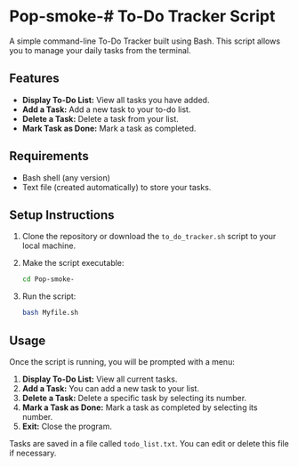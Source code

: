 # Pop-smoke-# To-Do Tracker Script

A simple command-line To-Do Tracker built using Bash. This script allows you to manage your daily tasks from the terminal.

## Features
- **Display To-Do List:** View all tasks you have added.
- **Add a Task:** Add a new task to your to-do list.
- **Delete a Task:** Delete a task from your list.
- **Mark Task as Done:** Mark a task as completed.
  
## Requirements
- Bash shell (any version)
- Text file (created automatically) to store your tasks.

## Setup Instructions

1. Clone the repository or download the `to_do_tracker.sh` script to your local machine.
2. Make the script executable:
    ```bash
    cd Pop-smoke-
    ```

3. Run the script:
    ```bash
    bash Myfile.sh
    ```

## Usage

Once the script is running, you will be prompted with a menu:

1. **Display To-Do List:** View all current tasks.
2. **Add a Task:** You can add a new task to your list.
3. **Delete a Task:** Delete a specific task by selecting its number.
4. **Mark a Task as Done:** Mark a task as completed by selecting its number.
5. **Exit:** Close the program.

Tasks are saved in a file called `todo_list.txt`. You can edit or delete this file if necessary.

